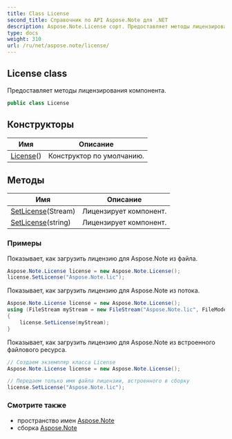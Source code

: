 ```yaml
---
title: Class License
second_title: Справочник по API Aspose.Note для .NET
description: Aspose.Note.License сорт. Предоставляет методы лицензирования компонента.
type: docs
weight: 310
url: /ru/net/aspose.note/license/
---
```

## License class

Предоставляет методы лицензирования компонента.

```csharp
public class License
```

## Конструкторы

| Имя | Описание |
| --- | --- |
| [License](license/)() | Конструктор по умолчанию. |

## Методы

| Имя | Описание |
| --- | --- |
| [SetLicense](../../aspose.note/license/setlicense/#setlicense)(Stream) | Лицензирует компонент. |
| [SetLicense](../../aspose.note/license/setlicense/#setlicense_1)(string) | Лицензирует компонент. |

### Примеры

Показывает, как загрузить лицензию для Aspose.Note из файла.

```csharp
Aspose.Note.License license = new Aspose.Note.License();
license.SetLicense("Aspose.Note.lic");
```

Показывает, как загрузить лицензию для Aspose.Note из потока.

```csharp
Aspose.Note.License license = new Aspose.Note.License();
using (FileStream myStream = new FileStream("Aspose.Note.lic", FileMode.Open))
{
    license.SetLicense(myStream);
}
```

Показывает, как загрузить лицензию для Aspose.Note из встроенного файлового ресурса.

```csharp
// Создаем экземпляр класса License
Aspose.Note.License license = new Aspose.Note.License();

// Передаем только имя файла лицензии, встроенного в сборку
license.SetLicense("Aspose.Note.lic");
```

### Смотрите также

* пространство имен [Aspose.Note](../../aspose.note/)
* сборка [Aspose.Note](../../)



